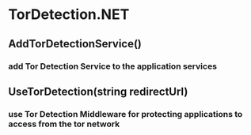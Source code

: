 # TorDetection.NET
## **AddTorDetectionService()**  
### add Tor Detection Service to the application services
## **UseTorDetection(string redirectUrl)** 
### use Tor Detection Middleware for protecting applications to access from the tor network
